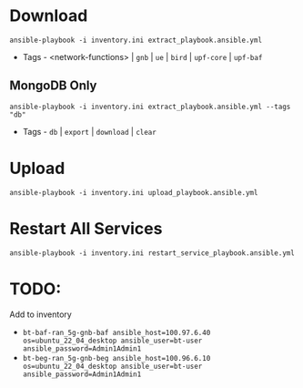 # Download
```
ansible-playbook -i inventory.ini extract_playbook.ansible.yml
```
- Tags - \<network-functions\> | `gnb` | `ue` | `bird` | `upf-core` | `upf-baf`


## MongoDB Only
```
ansible-playbook -i inventory.ini extract_playbook.ansible.yml --tags "db"
```
- Tags - `db` | `export` | `download` | `clear`

# Upload
```
ansible-playbook -i inventory.ini upload_playbook.ansible.yml
```

# Restart All Services
```
ansible-playbook -i inventory.ini restart_service_playbook.ansible.yml
```

# TODO:
Add to inventory
- `bt-baf-ran_5g-gnb-baf ansible_host=100.97.6.40 os=ubuntu_22_04_desktop ansible_user=bt-user ansible_password=Admin1Admin1`
- `bt-beg-ran_5g-gnb-beg ansible_host=100.96.6.10 os=ubuntu_22_04_desktop ansible_user=bt-user ansible_password=Admin1Admin1`